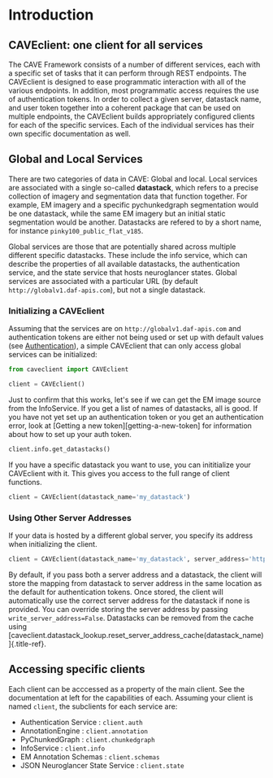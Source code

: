# Introduction

## CAVEclient: one client for all services

The CAVE Framework consists of a number of different services, each with
a specific set of tasks that it can perform through REST endpoints. The
CAVEclient is designed to ease programmatic interaction with all of the
various endpoints. In addition, most programmatic access requires the
use of authentication tokens. In order to collect a given server,
datastack name, and user token together into a coherent package that can
be used on multiple endpoints, the CAVEclient builds appropriately
configured clients for each of the specific services. Each of the
individual services has their own specific documentation as well.

## Global and Local Services

There are two categories of data in CAVE: Global and local. Local
services are associated with a single so-called **datastack**, which
refers to a precise collection of imagery and segmentation data that
function together. For example, EM imagery and a specific pychunkedgraph
segmentation would be one datastack, while the same EM imagery but an
initial static segmentation would be another. Datastacks are refered to
by a short name, for instance `pinky100_public_flat_v185`.

Global services are those that are potentially shared across multiple
different specific datastacks. These include the info service, which can
describe the properties of all available datastacks, the authentication
service, and the state service that hosts neuroglancer states. Global
services are associated with a particular URL (by default
`http://globalv1.daf-apis.com`), but not a single datastack.

### Initializing a CAVEclient

Assuming that the services are on `http://globalv1.daf-apis.com` and
authentication tokens are either not being used or set up with default
values (see [Authentication](./authentication.md)), a simple
CAVEclient that can only access global services can be initialized:

```python
from caveclient import CAVEclient

client = CAVEclient()
```

Just to confirm that this works, let's see if we can get the EM image
source from the InfoService. If you get a list of names of datastacks,
all is good. If you have not yet set up an authentication token or you
get an authentication error, look at [Getting a new token][getting-a-new-token] for information about how to set up your auth token.

```python
client.info.get_datastacks()
```

If you have a specific datastack you want to use, you can inititialize
your CAVEclient with it. This gives you access to the full range of
client functions.

```python
client = CAVEclient(datastack_name='my_datastack')
```

### Using Other Server Addresses

If your data is hosted by a different global server, you specify its
address when initializing the client.

```python
client = CAVEclient(datastack_name='my_datastack', server_address='http://global.myserver.com')
```

By default, if you pass both a server address and a datastack, the
client will store the mapping from datastack to server address in the
same location as the default for authentication tokens. Once stored, the
client will automatically use the correct server address for the
datastack if none is provided. You can override storing the server
address by passing `write_server_address=False`. Datastacks can be
removed from the cache using
[caveclient.datastack_lookup.reset_server_address_cache(datastack_name)]{.title-ref}.

## Accessing specific clients

Each client can be acccessed as a property of the main client. See the
documentation at left for the capabilities of each. Assuming your client
is named `client`, the subclients for each service are:

- Authentication Service : `client.auth`
- AnnotationEngine : `client.annotation`
- PyChunkedGraph : `client.chunkedgraph`
- InfoService : `client.info`
- EM Annotation Schemas : `client.schemas`
- JSON Neuroglancer State Service : `client.state`
